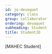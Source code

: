 ```yaml
---
id: jo-devaquet  
category: class 
group: collaborator
ordering: devaquet
subheading: Student
title: StudentJD 
---
```


[MAHEC Student] 

